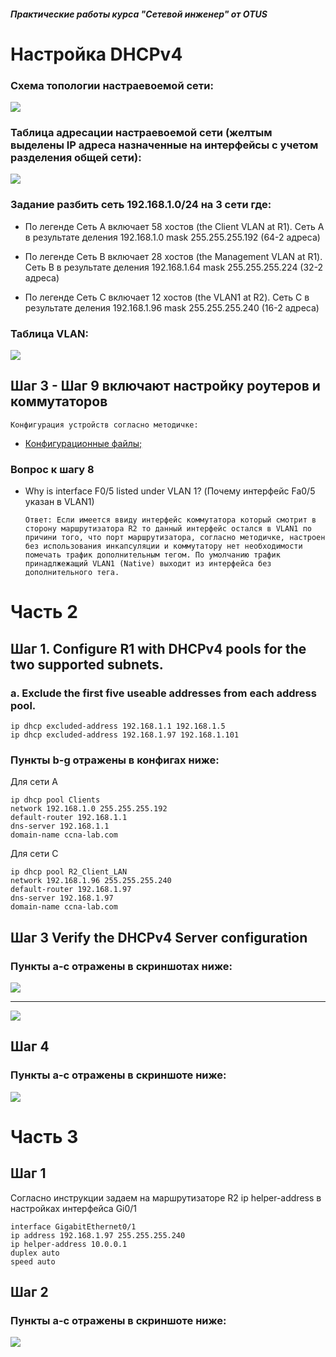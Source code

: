 ##### Практические работы курса "Сетевой инженер" от OTUS
#  Настройка DHCPv4
###  Схема топологии настраевоемой сети:
![](Topology.png)
###  Таблица адресации настраевоемой сети (желтым выделены IP адреса назначенные на интерфейсы с учетом разделения общей сети):
![](addressing_table.png)
### Задание разбить сеть 192.168.1.0/24 на 3 сети где:

* По легенде Сеть A включает 58 хостов (the Client VLAN at R1). Сеть A в результате деления 192.168.1.0 mask 255.255.255.192 (64-2 адреса)

* По легенде Сеть B включает 28 хостов (the Management VLAN at R1). Сеть B в результате деления 192.168.1.64 mask 255.255.255.224 (32-2 адреса)

* По легенде Сеть C включает 12 хостов (the VLAN1 at R2). Сеть C в результате деления 192.168.1.96 mask 255.255.255.240 (16-2 адреса)

###  Таблица VLAN:
![](vlan_table.png)

## Шаг 3 - Шаг 9 включают настройку роутеров и коммутаторов 
    Конфигурация устройств согласно методичке:
- [Конфигурационные файлы;](config/)

### Вопрос к шагу 8
* Why is interface F0/5 listed under VLAN 1? (Почему интерфейс Fa0/5 указан в VLAN1)

      Ответ: Если имеется ввиду интерфейс коммутатора который смотрит в сторону маршрутизатора R2 то данный интерфейс остался в VLAN1 по причини того, что порт маршрутизатора, согласно методичке, настроен без использования инкапсуляции и коммутатору нет необходимости помечать трафик дополнительным тегом. По умолчанию трафик принадлжежащий VLAN1 (Native) выходит из интерфейса без дополнительного тега.
      
# Часть 2
## Шаг 1. Configure R1 with DHCPv4 pools for the two supported subnets. 
### a. Exclude the first five useable addresses from each address pool.
    ip dhcp excluded-address 192.168.1.1 192.168.1.5
    ip dhcp excluded-address 192.168.1.97 192.168.1.101
    
    
 ### Пункты b-g отражены в конфигах ниже:
Для сети A
 
    ip dhcp pool Clients
    network 192.168.1.0 255.255.255.192
    default-router 192.168.1.1
    dns-server 192.168.1.1
    domain-name ccna-lab.com
   
Для сети C 

    ip dhcp pool R2_Client_LAN
    network 192.168.1.96 255.255.255.240
    default-router 192.168.1.97
    dns-server 192.168.1.97
    domain-name ccna-lab.com
    
## Шаг 3 Verify the DHCPv4 Server configuration
### Пункты a-c отражены в скриншотах ниже:
![](sh_ip_dhcp_pool.png)
******************************************
![](sh_ip_dhcp_binding.png)

## Шаг 4
### Пункты a-c отражены в скриншоте ниже:

![](ping_192.168.1.1.png)

# Часть 3
## Шаг 1
Согласно инструкции задаем на маршрутизаторе R2 ip helper-address в настройках интерфейса Gi0/1 

    interface GigabitEthernet0/1
    ip address 192.168.1.97 255.255.255.240
    ip helper-address 10.0.0.1
    duplex auto
    speed auto
    
## Шаг 2    
### Пункты a-c отражены в скриншоте ниже:

![](Ping_B_192.168.1.97.png)

